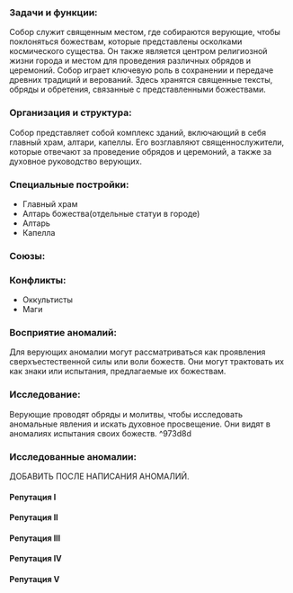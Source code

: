 ### **Задачи и функции:**
Собор служит священным местом, где собираются верующие, чтобы поклоняться божествам, которые представлены осколками космического существа. Он также является центром религиозной жизни города и местом для проведения различных обрядов и церемоний.
Собор играет ключевую роль в сохранении и передаче древних традиций и верований. Здесь хранятся священные тексты, обряды и обретения, связанные с представленными божествами.

### **Организация и структура:**
Собор представляет собой комплекс зданий, включающий в себя главный храм, алтари, капеллы. Его возглавляют священнослужители, которые отвечают за проведение обрядов и церемоний, а также за духовное руководство верующих.
### **Специальные постройки:**
- Главный храм
- Алтарь божества(отдельные статуи в городе)
- Алтарь
- Капелла
### **Союзы:**
### **Конфликты:**
- Оккультисты
- Маги
### **Восприятие аномалий:**
Для верующих аномалии могут рассматриваться как проявления сверхъестественной силы или воли божеств. Они могут трактовать их как знаки или испытания, предлагаемые их божествам.
### **Исследование:**
Верующие проводят обряды и молитвы, чтобы исследовать аномальные явления и искать духовное просвещение. Они видят в аномалиях испытания своих божеств. ^973d8d
### **Исследованные аномалии:**
ДОБАВИТЬ ПОСЛЕ НАПИСАНИЯ АНОМАЛИЙ.
#### **Репутация I**
#### **Репутация II**
#### **Репутация III**
#### **Репутация IV**
#### **Репутация V**